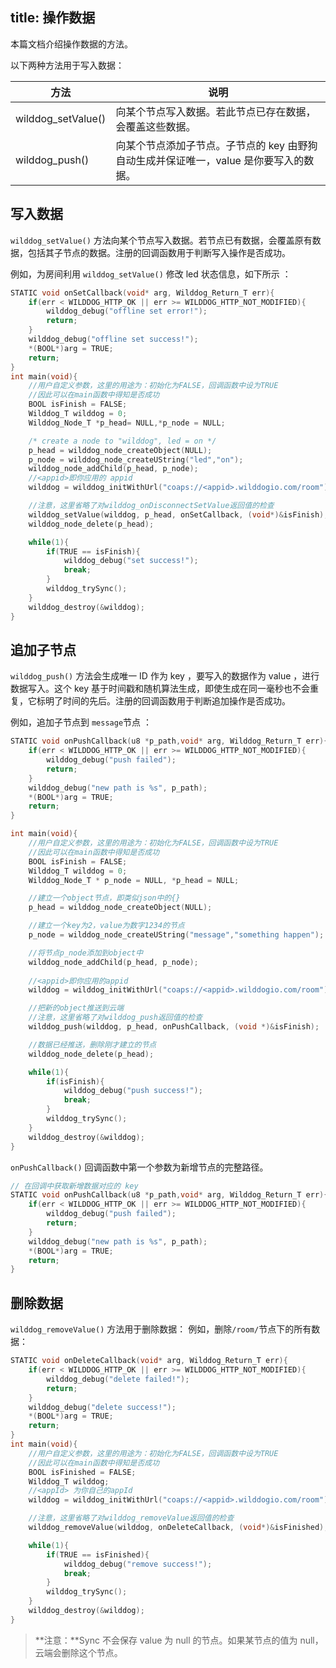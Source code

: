 title:  操作数据
---
本篇文档介绍操作数据的方法。

以下两种方法用于写入数据：

方法 |  说明 
----|------
wilddog_setValue() | 向某个节点写入数据。若此节点已存在数据，会覆盖这些数据。 
wilddog_push() | 向某个节点添加子节点。子节点的 key 由野狗自动生成并保证唯一，value 是你要写入的数据。
 

## 写入数据


`wilddog_setValue()` 方法向某个节点写入数据。若节点已有数据，会覆盖原有数据，包括其子节点的数据。注册的回调函数用于判断写入操作是否成功。

例如，为房间利用 `wilddog_setValue()` 修改 led 状态信息，如下所示 ：

```c
STATIC void onSetCallback(void* arg, Wilddog_Return_T err){
    if(err < WILDDOG_HTTP_OK || err >= WILDDOG_HTTP_NOT_MODIFIED){
        wilddog_debug("offline set error!");
        return;
    }
    wilddog_debug("offline set success!");
    *(BOOL*)arg = TRUE;
    return;
}
int main(void){
    //用户自定义参数，这里的用途为：初始化为FALSE，回调函数中设为TRUE
    //因此可以在main函数中得知是否成功
    BOOL isFinish = FALSE;
    Wilddog_T wilddog = 0;
    Wilddog_Node_T *p_head= NULL,*p_node = NULL;

    /* create a node to "wilddog", led = on */
    p_head = wilddog_node_createObject(NULL);
    p_node = wilddog_node_createUString("led","on");
    wilddog_node_addChild(p_head, p_node);
    //<appid>即你应用的 appid
    wilddog = wilddog_initWithUrl("coaps://<appid>.wilddogio.com/room");

    //注意，这里省略了对wilddog_onDisconnectSetValue返回值的检查
    wilddog_setValue(wilddog, p_head, onSetCallback, (void*)&isFinish);
    wilddog_node_delete(p_head);

    while(1){
        if(TRUE == isFinish){
            wilddog_debug("set success!");
            break;
        }
        wilddog_trySync();
    }
    wilddog_destroy(&wilddog);
}
```

## 追加子节点

`wilddog_push()` 方法会生成唯一 ID 作为 key ，要写入的数据作为 value ，进行数据写入。这个 key 基于时间戳和随机算法生成，即使生成在同一毫秒也不会重复，它标明了时间的先后。注册的回调函数用于判断追加操作是否成功。

例如，追加子节点到 `message`节点 ：

```c
STATIC void onPushCallback(u8 *p_path,void* arg, Wilddog_Return_T err){
    if(err < WILDDOG_HTTP_OK || err >= WILDDOG_HTTP_NOT_MODIFIED){
        wilddog_debug("push failed");
        return;
    }
    wilddog_debug("new path is %s", p_path);
    *(BOOL*)arg = TRUE;
    return;
}

int main(void){
    //用户自定义参数，这里的用途为：初始化为FALSE，回调函数中设为TRUE
    //因此可以在main函数中得知是否成功
    BOOL isFinish = FALSE;
    Wilddog_T wilddog = 0;
    Wilddog_Node_T * p_node = NULL, *p_head = NULL;

    //建立一个object节点，即类似json中的{}
    p_head = wilddog_node_createObject(NULL);

    //建立一个key为2，value为数字1234的节点
    p_node = wilddog_node_createUString("message","something happen");

    //将节点p_node添加到object中
    wilddog_node_addChild(p_head, p_node);
    
    //<appid>即你应用的appid
    wilddog = wilddog_initWithUrl("coaps://<appid>.wilddogio.com/room");

    //把新的object推送到云端
    //注意，这里省略了对wilddog_push返回值的检查
    wilddog_push(wilddog, p_head, onPushCallback, (void *)&isFinish);

    //数据已经推送，删除刚才建立的节点
    wilddog_node_delete(p_head);

    while(1){
        if(isFinish){
            wilddog_debug("push success!");
            break;
        }
        wilddog_trySync();
    }
    wilddog_destroy(&wilddog);
}
```

`onPushCallback()` 回调函数中第一个参数为新增节点的完整路径。

```c
// 在回调中获取新增数据对应的 key
STATIC void onPushCallback(u8 *p_path,void* arg, Wilddog_Return_T err){
    if(err < WILDDOG_HTTP_OK || err >= WILDDOG_HTTP_NOT_MODIFIED){
        wilddog_debug("push failed");
        return;
    }
    wilddog_debug("new path is %s", p_path);
    *(BOOL*)arg = TRUE;
    return;
}

```
## 删除数据

`wilddog_removeValue()` 方法用于删除数据：
例如，删除`/room/`节点下的所有数据：

```c
STATIC void onDeleteCallback(void* arg, Wilddog_Return_T err){
    if(err < WILDDOG_HTTP_OK || err >= WILDDOG_HTTP_NOT_MODIFIED){
        wilddog_debug("delete failed!");
        return;
    }
    wilddog_debug("delete success!");
    *(BOOL*)arg = TRUE;
    return;
}
int main(void){
    //用户自定义参数，这里的用途为：初始化为FALSE，回调函数中设为TRUE
    //因此可以在main函数中得知是否成功
    BOOL isFinished = FALSE;
    Wilddog_T wilddog;
    //<appId> 为你自己的appId
    wilddog = wilddog_initWithUrl("coaps://<appid>.wilddogio.com/room");

    //注意，这里省略了对wilddog_removeValue返回值的检查
    wilddog_removeValue(wilddog, onDeleteCallback, (void*)&isFinished);

    while(1){
        if(TRUE == isFinished){
            wilddog_debug("remove success!");
            break;
        }
        wilddog_trySync();
    }
    wilddog_destroy(&wilddog);
}
```

>**注意：**Sync 不会保存 value 为 null 的节点。如果某节点的值为 null，云端会删除这个节点。
